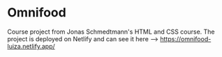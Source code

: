 # Omnifood
Course project from Jonas Schmedtmann's HTML and CSS course. The project is deployed on Netlify and can see it here --> https://omnifood-luiza.netlify.app/
